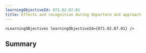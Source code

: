 ```yaml
---
learningObjectiveId: 071.02.07.01
title: Effects and recognition during departure and approach
---
```


```tsx eval
<LearningOBjectives learningObjectiveId={071.02.07.01} />
```

## Summary
